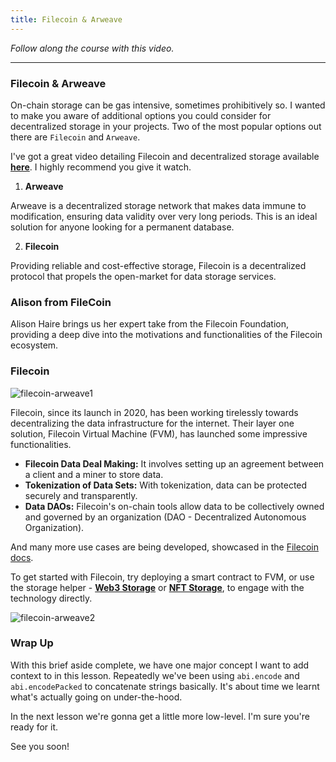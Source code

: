 ```yaml
---
title: Filecoin & Arweave
---
```


_Follow along the course with this video._

---

### Filecoin & Arweave

On-chain storage can be gas intensive, sometimes prohibitively so. I wanted to make you aware of additional options you could consider for decentralized storage in your projects. Two of the most popular options out there are `Filecoin` and `Arweave`.

I've got a great video detailing Filecoin and decentralized storage available [**here**](https://www.youtube.com/watch?v=Cj9r3pKI2L8). I highly recommend you give it watch.

1. **Arweave**

Arweave is a decentralized storage network that makes data immune to modification, ensuring data validity over very long periods. This is an ideal solution for anyone looking for a permanent database.

2. **Filecoin**

Providing reliable and cost-effective storage, Filecoin is a decentralized protocol that propels the open-market for data storage services.

### Alison from FileCoin

Alison Haire brings us her expert take from the Filecoin Foundation, providing a deep dive into the motivations and functionalities of the Filecoin ecosystem.

### Filecoin

![filecoin-arweave1](/foundry-nfts/18-filecoin-arweave/filecoin-arweave1.png)

Filecoin, since its launch in 2020, has been working tirelessly towards decentralizing the data infrastructure for the internet. Their layer one solution, Filecoin Virtual Machine (FVM), has launched some impressive functionalities.

- **Filecoin Data Deal Making:** It involves setting up an agreement between a client and a miner to store data.
- **Tokenization of Data Sets:** With tokenization, data can be protected securely and transparently.
- **Data DAOs:** Filecoin's on-chain tools allow data to be collectively owned and governed by an organization (DAO - Decentralized Autonomous Organization).

And many more use cases are being developed, showcased in the [Filecoin docs](https://docs.filecoin.io/).

To get started with Filecoin, try deploying a smart contract to FVM, or use the storage helper - [**Web3 Storage**](https://web3.storage/) or [**NFT Storage**](https://nft.storage/), to engage with the technology directly.

![filecoin-arweave2](/foundry-nfts/18-filecoin-arweave/filecoin-arweave2.png)

### Wrap Up

With this brief aside complete, we have one major concept I want to add context to in this lesson. Repeatedly we've been using `abi.encode` and `abi.encodePacked` to concatenate strings basically. It's about time we learnt what's actually going on under-the-hood.

In the next lesson we're gonna get a little more low-level. I'm sure you're ready for it.

See you soon!

